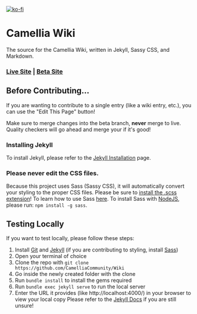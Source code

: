 [![ko-fi](https://storage.ko-fi.com/cdn/brandasset/kofi_bg_tag_dark.png)](https://ko-fi.com/P5P6SNZFW)

# Camellia Wiki

The source for the Camellia Wiki, written in Jekyll, Sassy CSS, and Markdown.

### [Live Site](https://camellia.wiki) | [Beta Site](https://beta.camellia.wiki)

## Before Contributing...

If you are wanting to contribute to a single entry (like a wiki entry, etc.), you can use the "Edit This Page" button!

Make sure to merge changes into the beta branch, **never** merge to live.
Quality checkers will go ahead and merge your if it's good!

### Installing Jekyll
To install Jekyll, please refer to the [Jekyll Installation](https://jekyllrb.com/docs/installation/) page.

### Please never edit the CSS files.
Because this project uses Sass (Sassy CSS), it will automatically convert your styling to the proper CSS files.
Please be sure to [install the .scss extension](https://marketplace.visualstudio.com/items?itemName=glenn2223.live-sass)!
To learn how to use Sass [here](https://sass-lang.com/install/).
To install Sass with [NodeJS](https://nodejs.org/en), please run: `npm install -g sass`.

## Testing Locally

If you want to test locally, please follow these steps:
1. Install [Git](https://www.git-scm.com/downloads) and [Jekyll](https://jekyllrb.com/docs/installation/) (if you are contributing to styling, install [Sass](https://sass-lang.com/install/))
2. Open your terminal of choice
3. Clone the repo with `git clone https://github.com/CamelliaCommunity/Wiki`
4. Go inside the newly created folder with the clone
5. Run `bundle install` to install the gems required
6. Run `bundle exec jekyll serve` to run the local server
7. Enter the URL it provides (like http://localhost:4000/) in your browser to view your local copy
Please refer to the [Jekyll Docs](https://jekyllrb.com/docs/) if you are still unsure!
